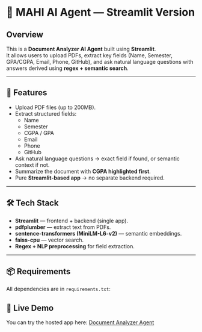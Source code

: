 # 📄 MAHI AI Agent — Streamlit Version  

## Overview  
This is a **Document Analyzer AI Agent** built using **Streamlit**.  
It allows users to upload PDFs, extract key fields (Name, Semester, GPA/CGPA, Email, Phone, GitHub), and ask natural language questions with answers derived using **regex + semantic search**.  

---

## 🚀 Features  
- Upload PDF files (up to 200MB).  
- Extract structured fields:  
  - Name  
  - Semester  
  - CGPA / GPA  
  - Email  
  - Phone  
  - GitHub  
- Ask natural language questions → exact field if found, or semantic context if not.  
- Summarize the document with **CGPA highlighted first**.  
- Pure **Streamlit-based app** → no separate backend required.  

---

## 🛠️ Tech Stack  
- **Streamlit** — frontend + backend (single app).  
- **pdfplumber** — extract text from PDFs.  
- **sentence-transformers (MiniLM-L6-v2)** — semantic embeddings.  
- **faiss-cpu** — vector search.  
- **Regex + NLP preprocessing** for field extraction.  

---

## 📦 Requirements  
All dependencies are in `requirements.txt`:  

## 🚀 Live Demo
You can try the hosted app here: [Document Analyzer Agent](https://mahiaiagentapp-ab8vpui9yj8rn6aj5zkypg.streamlit.app/)



